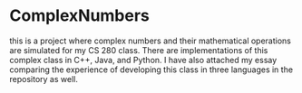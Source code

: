 # ComplexNumbers
this is a project where complex numbers and their mathematical operations are simulated for my CS 280 class. There are implementations of this complex class in C++, Java, and Python. I have also attached my essay comparing the experience of developing this class in three languages in the repository as well.
